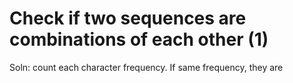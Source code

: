 # Check if two sequences are combinations of each other (1)

Soln: count each character frequency. If same frequency, they are